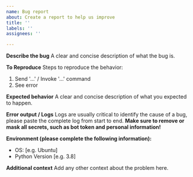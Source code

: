 ```yaml
---
name: Bug report
about: Create a report to help us improve
title: ''
labels: ''
assignees: ''

---
```


**Describe the bug**
A clear and concise description of what the bug is.

**To Reproduce**
Steps to reproduce the behavior:
1. Send '...' / Invoke '...' command
2. See error

**Expected behavior**
A clear and concise description of what you expected to happen.

**Error output / Logs**
Logs are usually critical to identify the cause of a bug, please paste the complete log from start to end.
**Make sure to remove or mask all secrets, such as bot token and personal information!**

**Environment (please complete the following information):**
 - OS: [e.g. Ubuntu]
 - Python Version [e.g. 3.8]

**Additional context**
Add any other context about the problem here.
